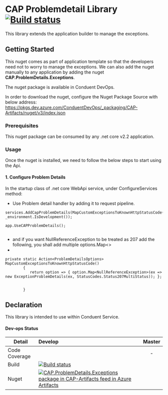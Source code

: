 ﻿# CAP Problemdetail Library [![Build status](https://dev.azure.com/ConduentDevOps/CAP/_apis/build/status/Libraries%20-%20CAP%20Problem%20Details)](https://dev.azure.com/ConduentDevOps/CAP/_build/latest?definitionId=26)  

This library extends the application builder to manage the exceptions.

## Getting Started

This nuget comes as part of application template so that the developers need not to worry to manage the exceptions. We can also add the nuget manually to any application by adding the nuget **CAP.ProblemDetails.Exceptions**. 

The nuget package is available in Conduent DevOps. 

In order to download the nuget, configure the Nuget Package Source with below address:
https://pkgs.dev.azure.com/ConduentDevOps/_packaging/CAP-Artifacts/nuget/v3/index.json

### Prerequisites

This nuget package can be consumed by any .net core v2.2 application.

### Usage

Once the nuget is installed, we need to follow the below steps to start using the Api.

#### 1. Configure Problem Details

In the startup class of .net core WebApi service, under ConfigureServices method:


* Use Problem detail handler by adding it to request pipeline.

```
services.AddCapProblemDetails(MapCustomExceptionsToKnownHttpStatusCode(), _environment.IsDevelopment());

app.UseCAPProblemDetails();
            
```            
* and if you want NullReferenceException to be treated as 207 add the following, you shall add multiple options.Map<>
* 
```
private static Action<ProblemDetailsOptions> MapCustomExceptionsToKnownHttpStatusCode()
        {
           return option => { option.Map<NullReferenceException>(ex => new ExceptionProblemDetails(ex, StatusCodes.Status207MultiStatus)); };

            
        }

```

## Declaration
This library is intended to use within Conduent Service.

#### Dev-ops Status 

| Detail        |      Develop      |  Master |
|---------------|:-----------------|:--------:|
| Code Coverage |                  |    -     |
| Build         | [![Build status](https://dev.azure.com/ConduentDevOps/CAP/_apis/build/status/Libraries%20-%20CAP%20Problem%20Details)](https://dev.azure.com/ConduentDevOps/CAP/_build/latest?definitionId=26)       |         |
| Nuget       | [![CAP.ProblemDetails.Exceptions package in CAP-Artifacts feed in Azure Artifacts](https://feeds.dev.azure.com/ConduentDevOps/_apis/public/Packaging/Feeds/60fc0779-ebb1-42f9-81b2-2a28afbbd1e7/Packages/d9a1ab62-f5ce-4dce-8c9b-43e6ca664f70/Badge)](https://dev.azure.com/ConduentDevOps/CAP/_packaging?_a=package&feed=60fc0779-ebb1-42f9-81b2-2a28afbbd1e7&package=d9a1ab62-f5ce-4dce-8c9b-43e6ca664f70&preferRelease=true)    |         |

